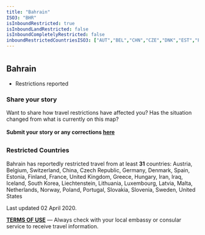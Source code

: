 ```yaml
---
title: "Bahrain"
ISO3: "BHR"
isInboundRestricted: true
isInboundLandRestricted: false
isInboundCompletelyRestricted: false
inboundRestrictedCountriesISO3: ["AUT","BEL","CHN","CZE","DNK","EST","FIN","FRA","DEU","GRC","HUN","ISL","IRN","IRQ","KOR","LVA","LIE","LTU","LUX","MLT","NLD","NOR","POL","PRT","SVK","SVN","ESP","SWE","CHE","GBR","USA"]
---
```


# <h2 class="ModalContent__Header">Bahrain</h2>

* <div class="Badge ModalContent__Badge--PartialRestrictions">Restrictions reported</div>

<h3 class="ModalContent__SubHeader">Share your story</h3>
<p>Want to share how travel restrictions have affected you? Has the situation changed from what is currently on this map? <br/><br/><strong>Submit your story or any corrections <a href="https://forms.gle/9WuvQPAHg4ReRZLN6" target="_blank" rel="noopener noreferrer">here</a></strong></p>

## <h3 class="ModalContent__SubHeader">Restricted Countries</h3>
<p>Bahrain has reportedly restricted travel from at least <strong>31</strong> countries: Austria, Belgium, Switzerland, China, Czech Republic, Germany, Denmark, Spain, Estonia, Finland, France, United Kingdom, Greece, Hungary, Iran, Iraq, Iceland, South Korea, Liechtenstein, Lithuania, Luxembourg, Latvia, Malta, Netherlands, Norway, Poland, Portugal, Slovakia, Slovenia, Sweden, United States</p>

<p>Last updated 02 April 2020.</p>
<p><strong><a href="https://restrictedtravelmap.com/terms" target="_blank" rel="noopener noreferrer">TERMS OF USE</a></strong> — Always check with your local embassy or consular service to receive travel information.</p>
